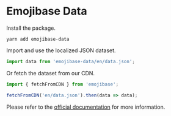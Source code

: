 # Emojibase Data

Install the package.

```
yarn add emojibase-data
```

Import and use the localized JSON dataset.

```javascript
import data from 'emojibase-data/en/data.json';
```

Or fetch the dataset from our CDN.

```javascript
import { fetchFromCDN } from 'emojibase';

fetchFromCDN('en/data.json').then(data => data);
```

Please refer to the [official documentation](https://github.com/milesj/emojibase) for more
information.
